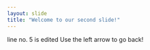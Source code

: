 ```yaml
---
layout: slide
title: "Welcome to our second slide!"
---
```

line no. 5 is edited 
Use the left arrow to go back!
